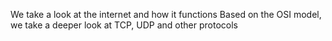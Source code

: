 We take a look at the internet and how it functions
Based on the OSI model, we take a deeper look at TCP, UDP and other protocols
